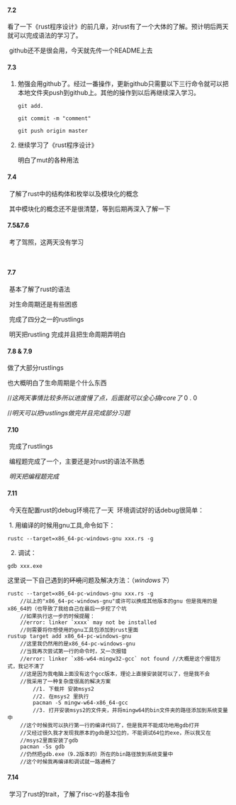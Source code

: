#### 7.2

​	看了一下《rust程序设计》的前几章，对rust有了一个大体的了解。预计明后两天就可以完成语法的学习了。

​	github还不是很会用，今天就先传一个README上去



#### 7.3

 1. 勉强会用github了。经过一番操作，更新github只需要以下三行命令就可以把本地文件夹push到github上。其他的操作到以后再继续深入学习。

    `git add.`

    `git commit -m "comment"`

    `git push origin master`

 2. 继续学习了《rust程序设计》

    明白了mut的各种用法

#### 7.4

​	了解了rust中的结构体和枚举以及模块化的概念

​    其中模块化的概念还不是很清楚，等到后期再深入了解一下

#### 7.5&7.6

​	考了驾照，这两天没有学习

​	

#### 7.7

​	基本了解了rust的语法

​	对生命周期还是有些困惑

​	完成了四分之一的rustlings

​	明天把rustling 完成并且把生命周期弄明白

#### 7.8 & 7.9

做了大部分rustlings 

也大概明白了生命周期是个什么东西

//*这两天事情比较多所以进度慢了点，后面就可以全心搞rcore了* 0 . 0

//*明天可以把rustlings做完并且完成部分习题*



#### 7.10

​	完成了rustlings

​	编程题完成了一个，主要还是对rust的语法不熟悉

​	*明天把编程题完成*



#### 7.11

​	今天在配置rust的debug环境花了一天
​	环境调试好的话debug很简单：

​	1. 用编译的时候用gnu工具,命令如下：

`rustc --target=x86_64-pc-windows-gnu xxx.rs -g`

2. 调试：

`gdb xxx.exe`

​	这里说一下自己遇到的~~环境~~问题及解决方法：（*windows下*）

```
rustc --target=x86_64-pc-windows-gnu xxx.rs -g
    //以上的"x86_64-pc-windows-gnu"或许可以换成其他版本的gnu 但是我用的是x86_64的（也导致了我给自己在最后一步挖了个坑
    //如果执行这一步的时候提醒：
    //error: linker `xxxx` may not be installed
    //则需要将你想使用的gnu工具包添加到rust里面
rustup target add x86_64-pc-windows-gnu
    //这里我仍然用的是x86_64-pc-windows-gnu
    //当我再次尝试第一行的命令时，又一次报错
    //error: linker `x86-w64-mingw32-gcc` not found	//大概是这个报错方式，我记不清了
	//这是因为我电脑上面没有这个gcc版本，理论上直接安装就可以了，但是我不会
	//我采用了一种复杂度很高的解决方案
        //1. 下载并 安装msys2
        //2. 在msys2 里执行
        pacman -S mingw-w64-x86_64-gcc
        //3. 打开安装msys2的文件夹，并将mingw64的bin文件夹的路径添加到系统变量中
	//这个时候我可以执行第一行的编译代码了，但是我并不能成功地用gdb打开
	//又经过很久我才发现我原本的gdb是32位的，不能调试64位的exe，所以我又在
	//msys2里面安装了gdb
	pacman -Ss gdb
	//仍然把gdb.exe（9.2版本的）所在的bin路径放到系统变量中
	//这个时候我再编译和调试就一路通畅了
```

#### 7.14

​	学习了rust的trait，了解了risc-v的基本指令